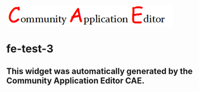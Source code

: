 ![CAE](https://github.com/CAE-Community-Application-Editor/frontendComponent-fe-test-3/blob/gh-pages/img/logo.png)  

fe-test-3
===================


This widget was automatically generated by the Community Application Editor CAE.  
---------------
